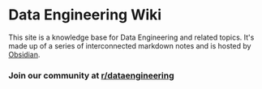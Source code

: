 # Data Engineering Wiki

This site is a knowledge base for Data Engineering and related topics. It's made up of a series of interconnected markdown notes and is hosted by [Obsidian](https://obsidian.md).

### Join our community at [r/dataengineering](https://www.reddit.com/r/dataengineering)